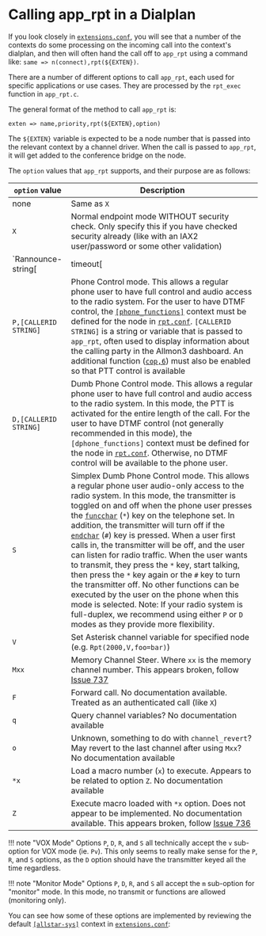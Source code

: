 # Calling app_rpt in a Dialplan
If you look closely in [`extensions.conf`](../config/extensions_conf.md), you will see that a number of the contexts do some processing on the incoming call into the context's dialplan, and then will often hand the call off to `app_rpt` using a command like: `same => n(connect),rpt(${EXTEN})`.

There are a number of different options to call `app_rpt`, each used for specific applications or use cases. They are processed by the `rpt_exec` function in `app_rpt.c`.

The general format of the method to call `app_rpt` is:

```
exten => name,priority,rpt(${EXTEN},option)
```

The `${EXTEN}` variable is expected to be a node number that is passed into the relevant context by a channel driver. When the call is passed to `app_rpt`, it will get added to the conference bridge on the node.

The `option` values that `app_rpt` supports, and their purpose are as follows:

`option` value|Description
--------------|-----------
none|Same as `X`
`X`|Normal endpoint mode WITHOUT security check. Only specify this if you have checked security already (like with an IAX2 user/password or some other validation)
`Rannounce-string[|timeout[|timeout-destination]]`|Reverse Autopatch. Caller is put on hold, and announcement (as specified by the 'announce-string') is played on radio system. Users of radio system can access autopatch, dial specified code, and pick up call. Announce-string is a `:` separated list of names of	recordings/sound files, *or* `PARKED` to substitute code for un-parking, *or* `NODE` to substitute the node number (see the `[allstar-sys]` context in the default [`extensions.conf`](../config/extensions_conf.md))
`P,[CALLERID STRING]`|Phone Control mode. This allows a regular phone user to have full control and audio access to the radio system. For the user to have DTMF control, the [`[phone_functions]`](../config/rpt_conf.md#phone-functions-stanza) context must be defined for the node in [`rpt.conf`](../config/rpt_conf.md). `[CALLERID STRING]` is a string or variable that is passed to `app_rpt`, often used to display information about the calling party in the Allmon3 dashboard. An additional function ([`cop,6`](../config/rpt_conf.md#cop-commands)) must also be enabled so that PTT control is available
`D,[CALLERID STRING]`|Dumb Phone Control mode. This allows a regular phone user to have full control and audio access to the radio system. In this mode, the PTT is activated for the entire length of the call. For the user to have DTMF control (not generally recommended in this mode), the `[dphone_functions]` context must be defined for the node in [`rpt.conf`](../config/rpt_conf.md). Otherwise, no DTMF control will be available to the phone user.
`S`|Simplex Dumb Phone Control mode. This allows a regular phone user audio-only access to the radio system. In this mode, the transmitter is toggled on and off when the phone user presses the [`funcchar`](../config/rpt_conf.md#funcchar) (`*`) key on the telephone set. In addition, the transmitter will turn off if the [`endchar`](../config/rpt_conf.md#endchar) (`#`) key is pressed. When a user first calls in, the transmitter will be off, and the user can listen for radio traffic. When the user wants to transmit, they press the `*` key, start talking, then press the `*` key again or the `#` key to turn the transmitter off. No other functions can be executed by the user on the phone when this mode is selected. Note: If your	radio system is full-duplex, we recommend using either `P` or `D` modes as they provide more flexibility.
`V`|Set Asterisk channel variable for specified node (e.g. `Rpt(2000,V,foo=bar)`)
`Mxx`|Memory Channel Steer.  Where `xx` is the memory channel number. This appears broken, follow [Issue 737](https://github.com/AllStarLink/app_rpt/issues/737)
`F`|Forward call. No documentation available. Treated as an authenticated call (like `X`)
`q`|Query channel variables? No documentation available
`o`|Unknown, something to do with `channel_revert`? May revert to the last channel after using `Mxx`? No documentation available
`*x`|Load a macro number (`x`) to execute. Appears to be related to option `Z`. No documentation available
`Z`|Execute macro loaded with `*x` option. Does not appear to be implemented. No documentation available. This appears broken, follow [Issue 736](https://github.com/AllStarLink/app_rpt/issues/736)

!!! note "VOX Mode"
    Options `P`, `D`, `R`, and `S` all technically accept the `v` sub-option for VOX mode (ie. `Pv`). This only seems to really make sense for the `P`, `R`, and `S` options, as the `D` option should have the transmitter keyed all the time regardless.

!!! note "Monitor Mode"
    Options `P`, `D`, `R`, and `S` all accept the `m` sub-option for "monitor" mode. In this mode, no transmit or functions are allowed (monitoring only).

You can see how some of these options are implemented by reviewing the default [`[allstar-sys]`](../config/extensions_conf.md#allstar-sys-stanza) context in [`extensions.conf`](../config/extensions_conf.md):